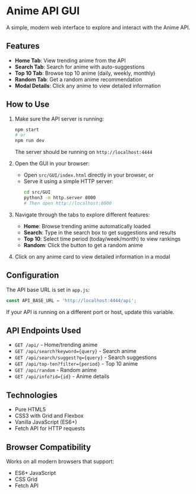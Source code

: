 # Anime API GUI

A simple, modern web interface to explore and interact with the Anime API.

## Features

- **Home Tab**: View trending anime from the API
- **Search Tab**: Search for anime with auto-suggestions
- **Top 10 Tab**: Browse top 10 anime (daily, weekly, monthly)
- **Random Tab**: Get a random anime recommendation
- **Modal Details**: Click any anime to view detailed information

## How to Use

1. Make sure the API server is running:
   ```bash
   npm start
   # or
   npm run dev
   ```
   The server should be running on `http://localhost:4444`

2. Open the GUI in your browser:
   - Open `src/GUI/index.html` directly in your browser, or
   - Serve it using a simple HTTP server:
     ```bash
     cd src/GUI
     python3 -m http.server 8000
     # Then open http://localhost:8000
     ```

3. Navigate through the tabs to explore different features:
   - **Home**: Browse trending anime automatically loaded
   - **Search**: Type in the search box to get suggestions and results
   - **Top 10**: Select time period (today/week/month) to view rankings
   - **Random**: Click the button to get a random anime

4. Click on any anime card to view detailed information in a modal

## Configuration

The API base URL is set in `app.js`:
```javascript
const API_BASE_URL = 'http://localhost:4444/api';
```

If your API is running on a different port or host, update this variable.

## API Endpoints Used

- `GET /api/` - Home/trending anime
- `GET /api/search?keyword={query}` - Search anime
- `GET /api/search/suggest?q={query}` - Search suggestions
- `GET /api/top-ten?filter={period}` - Top 10 anime
- `GET /api/random` - Random anime
- `GET /api/info?id={id}` - Anime details

## Technologies

- Pure HTML5
- CSS3 with Grid and Flexbox
- Vanilla JavaScript (ES6+)
- Fetch API for HTTP requests

## Browser Compatibility

Works on all modern browsers that support:
- ES6+ JavaScript
- CSS Grid
- Fetch API
